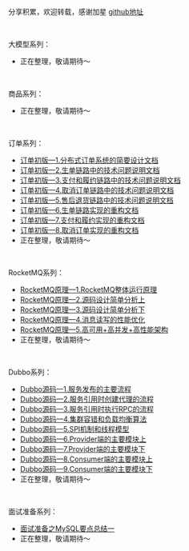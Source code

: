 分享积累，欢迎转载，感谢加星 [github地址](https://github.com/nnp8/nnp8.github.io)

<br>

大模型系列：
- 正在整理，敬请期待～
  
<br>

商品系列：
- 正在整理，敬请期待～
  
<br>

订单系列：
- [订单初版—1.分布式订单系统的简要设计文档](./OrderCenter/订单初版—1.分布式订单系统的简要设计文档.md)
- [订单初版—2.生单链路中的技术问题说明文档](./OrderCenter/订单初版—2.生单链路中的技术问题说明文档.md)
- [订单初版—3.支付和履约链路中的技术问题说明文档](./OrderCenter/订单初版—3.支付和履约链路中的技术问题说明文档.md)
- [订单初版—4.取消订单链路中的技术问题说明文档](./OrderCenter/订单初版—4.取消订单链路中的技术问题说明文档.md)
- [订单初版—5.售后退货链路中的技术问题说明文档](./OrderCenter/订单初版—5.售后退货链路中的技术问题说明文档.md)
- [订单初版—6.生单链路实现的重构文档](./OrderCenter/订单初版—6.生单链路实现的重构文档.md)
- [订单初版—7.支付和履约实现的重构文档](./OrderCenter/订单初版—7.支付和履约实现的重构文档.md)
- [订单初版—8.取消订单实现的重构文档](./OrderCenter/订单初版—8.取消订单实现的重构文档.md)
- 正在整理，敬请期待～

<br>

RocketMQ系列：
- [RocketMQ原理—1.RocketMQ整体运行原理](./RocketMQ/RocketMQ原理—1.RocketMQ整体运行原理.md)
- [RocketMQ原理—2.源码设计简单分析上](./RocketMQ/RocketMQ原理—2.源码设计简单分析上.md)
- [RocketMQ原理—3.源码设计简单分析下](./RocketMQ/RocketMQ原理—3.源码设计简单分析下.md)
- [RocketMQ原理—4.消息读写的性能优化](./RocketMQ/RocketMQ原理—4.消息读写的性能优化.md)
- [RocketMQ原理—5.高可用+高并发+高性能架构](./RocketMQ/RocketMQ原理—5.高可用+高并发+高性能架构.md)
- 正在整理，敬请期待～

<br>

Dubbo系列：
- [Dubbo源码—1.服务发布的主要流程](./Dubbo/Dubbo源码—1.服务发布的主要流程.md)
- [Dubbo源码—2.服务引用时创建代理的流程](./Dubbo/Dubbo源码—2.服务引用时创建代理的流程.md)
- [Dubbo源码—3.服务引用时执行RPC的流程](./Dubbo/Dubbo源码—3.服务引用时执行RPC的流程.md)
- [Dubbo源码—4.集群容错和负载均衡算法](./Dubbo/Dubbo源码—4.集群容错和负载均衡算法.md)
- [Dubbo源码—5.SPI机制和线程模型](./Dubbo/Dubbo源码—5.SPI机制和线程模型.md)
- [Dubbo源码—6.Provider端的主要模块上](./Dubbo/Dubbo源码—6.Provider端的主要模块上.md)
- [Dubbo源码—7.Provider端的主要模块下](./Dubbo/Dubbo源码—7.Provider端的主要模块下.md)
- [Dubbo源码—8.Consumer端的主要模块上](./Dubbo/Dubbo源码—8.Consumer端的主要模块上.md)
- [Dubbo源码—9.Consumer端的主要模块下](./Dubbo/Dubbo源码—9.Consumer端的主要模块下.md)
- 正在整理，敬请期待～

<br>

面试准备系列：
- [面试准备之MySQL要点总结一](./MySQL/面试准备之MySQL要点总结一.md)
- 正在整理，敬请期待～
